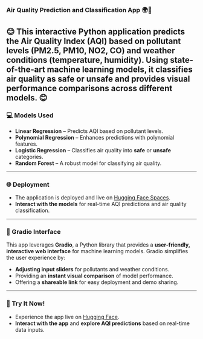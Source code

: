 ### **Air Quality Prediction and Classification App 🌍💨**


😊
This **interactive Python application** predicts the **Air Quality Index (AQI)** based on pollutant levels (**PM2.5**, **PM10**, **NO2**, **CO**) and weather conditions (**temperature**, **humidity**). Using state-of-the-art **machine learning models**, it classifies air quality as **safe** or **unsafe** and provides visual performance comparisons across different models.
😊
---

### **💻 Models Used**
- **Linear Regression** – Predicts AQI based on pollutant levels.
- **Polynomial Regression** – Enhances predictions with polynomial features.
- **Logistic Regression** – Classifies air quality into **safe** or **unsafe** categories.
- **Random Forest** – A robust model for classifying air quality.

---

### **🌐 Deployment**
- The application is deployed and live on [Hugging Face Spaces](https://huggingface.co/spaces/fayazam33/Air_Quality_Predictor_App_by_fayaz). 
- **Interact with the models** for real-time AQI predictions and air quality classification.
  
---

### **🔧 Gradio Interface**
This app leverages **Gradio**, a Python library that provides a **user-friendly, interactive web interface** for machine learning models. Gradio simplifies the user experience by:
- **Adjusting input sliders** for pollutants and weather conditions.
- Providing an **instant visual comparison** of model performance.
- Offering a **shareable link** for easy deployment and demo sharing.

---

### **🚀 Try It Now!**
- Experience the app live on [Hugging Face](https://huggingface.co/spaces/fayazam33/Air_Quality_Predictor_App_by_fayaz).
- **Interact with the app** and **explore AQI predictions** based on real-time data inputs.


